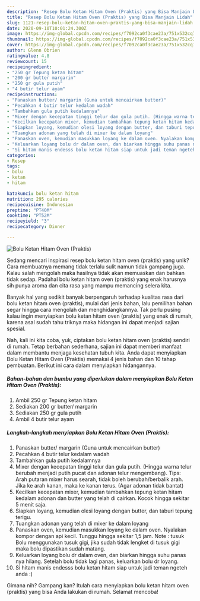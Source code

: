 ```yaml
---
description: "Resep Bolu Ketan Hitam Oven (Praktis) yang Bisa Manjain Lidah"
title: "Resep Bolu Ketan Hitam Oven (Praktis) yang Bisa Manjain Lidah"
slug: 1121-resep-bolu-ketan-hitam-oven-praktis-yang-bisa-manjain-lidah
date: 2020-09-10T10:01:24.300Z
image: https://img-global.cpcdn.com/recipes/f7092ca0f3cae23a/751x532cq70/bolu-ketan-hitam-oven-praktis-foto-resep-utama.jpg
thumbnail: https://img-global.cpcdn.com/recipes/f7092ca0f3cae23a/751x532cq70/bolu-ketan-hitam-oven-praktis-foto-resep-utama.jpg
cover: https://img-global.cpcdn.com/recipes/f7092ca0f3cae23a/751x532cq70/bolu-ketan-hitam-oven-praktis-foto-resep-utama.jpg
author: Glenn Obrien
ratingvalue: 4.8
reviewcount: 15
recipeingredient:
- "250 gr Tepung ketan hitam"
- "200 gr butter margarin"
- "250 gr gula putih"
- "4 butir telur ayam"
recipeinstructions:
- "Panaskan butter/ margarin (Guna untuk mencairkan butter)"
- "Pecahkan 4 butir telur kedalam wadah"
- "Tambahkan gula putih kedalamnya"
- "Mixer dengan kecepatan tinggi telur dan gula putih. (Hingga warna telur berubah menjadi putih pucat dan adonan telur mengembang). Tips: Arah putaran mixer harus searah, tidak boleh berubah/berbalik arah. Jika ke arah kanan, maka ke kanan terus. (Agar adonan tidak bantat)"
- "Kecilkan kecepatan mixer, kemudian tambahkan tepung ketan hitam kedalam adonan dan butter yang telah di cairkan. Kocok hingga sekitar 5 menit saja."
- "Siapkan loyang, kemudian olesi loyang dengan butter, dan taburi tepung terigu."
- "Tuangkan adonan yang telah di mixer ke dalam loyang"
- "Panaskan oven, kemudian masukkan loyang ke dalam oven. Nyalakan kompor dengan api kecil. Tunggu hingga sekitar 1,5 jam. Note : tusuk Bolu menggunakan tusuk gigi, jika sudah tidak lengket di tusuk gigi maka bolu dipastikan sudah matang."
- "Keluarkan loyang bolu dr dalam oven, dan biarkan hingga suhu panas nya hilang. Setelah bolu tidak lagi panas, keluarkan bolu dr loyang."
- "Si hitam manis endesss bolu ketan hitam siap untuk jadi teman ngeteh anda :)"
categories:
- Resep
tags:
- bolu
- ketan
- hitam

katakunci: bolu ketan hitam 
nutrition: 295 calories
recipecuisine: Indonesian
preptime: "PT40M"
cooktime: "PT52M"
recipeyield: "3"
recipecategory: Dinner

---
```



![Bolu Ketan Hitam Oven (Praktis)](https://img-global.cpcdn.com/recipes/f7092ca0f3cae23a/751x532cq70/bolu-ketan-hitam-oven-praktis-foto-resep-utama.jpg)

Sedang mencari inspirasi resep bolu ketan hitam oven (praktis) yang unik? Cara membuatnya memang tidak terlalu sulit namun tidak gampang juga. Kalau salah mengolah maka hasilnya tidak akan memuaskan dan bahkan tidak sedap. Padahal bolu ketan hitam oven (praktis) yang enak harusnya sih punya aroma dan cita rasa yang mampu memancing selera kita.



Banyak hal yang sedikit banyak berpengaruh terhadap kualitas rasa dari bolu ketan hitam oven (praktis), mulai dari jenis bahan, lalu pemilihan bahan segar hingga cara mengolah dan menghidangkannya. Tak perlu pusing kalau ingin menyiapkan bolu ketan hitam oven (praktis) yang enak di rumah, karena asal sudah tahu triknya maka hidangan ini dapat menjadi sajian spesial.


Nah, kali ini kita coba, yuk, ciptakan bolu ketan hitam oven (praktis) sendiri di rumah. Tetap berbahan sederhana, sajian ini dapat memberi manfaat dalam membantu menjaga kesehatan tubuh kita. Anda dapat menyiapkan Bolu Ketan Hitam Oven (Praktis) memakai 4 jenis bahan dan 10 tahap pembuatan. Berikut ini cara dalam menyiapkan hidangannya.

<!--inarticleads1-->

##### Bahan-bahan dan bumbu yang diperlukan dalam menyiapkan Bolu Ketan Hitam Oven (Praktis):

1. Ambil 250 gr Tepung ketan hitam
1. Sediakan 200 gr butter/ margarin
1. Sediakan 250 gr gula putih
1. Ambil 4 butir telur ayam




<!--inarticleads2-->

##### Langkah-langkah menyiapkan Bolu Ketan Hitam Oven (Praktis):

1. Panaskan butter/ margarin (Guna untuk mencairkan butter)
1. Pecahkan 4 butir telur kedalam wadah
1. Tambahkan gula putih kedalamnya
1. Mixer dengan kecepatan tinggi telur dan gula putih. (Hingga warna telur berubah menjadi putih pucat dan adonan telur mengembang). Tips: Arah putaran mixer harus searah, tidak boleh berubah/berbalik arah. Jika ke arah kanan, maka ke kanan terus. (Agar adonan tidak bantat)
1. Kecilkan kecepatan mixer, kemudian tambahkan tepung ketan hitam kedalam adonan dan butter yang telah di cairkan. Kocok hingga sekitar 5 menit saja.
1. Siapkan loyang, kemudian olesi loyang dengan butter, dan taburi tepung terigu.
1. Tuangkan adonan yang telah di mixer ke dalam loyang
1. Panaskan oven, kemudian masukkan loyang ke dalam oven. Nyalakan kompor dengan api kecil. Tunggu hingga sekitar 1,5 jam. Note : tusuk Bolu menggunakan tusuk gigi, jika sudah tidak lengket di tusuk gigi maka bolu dipastikan sudah matang.
1. Keluarkan loyang bolu dr dalam oven, dan biarkan hingga suhu panas nya hilang. Setelah bolu tidak lagi panas, keluarkan bolu dr loyang.
1. Si hitam manis endesss bolu ketan hitam siap untuk jadi teman ngeteh anda :)




Gimana nih? Gampang kan? Itulah cara menyiapkan bolu ketan hitam oven (praktis) yang bisa Anda lakukan di rumah. Selamat mencoba!
